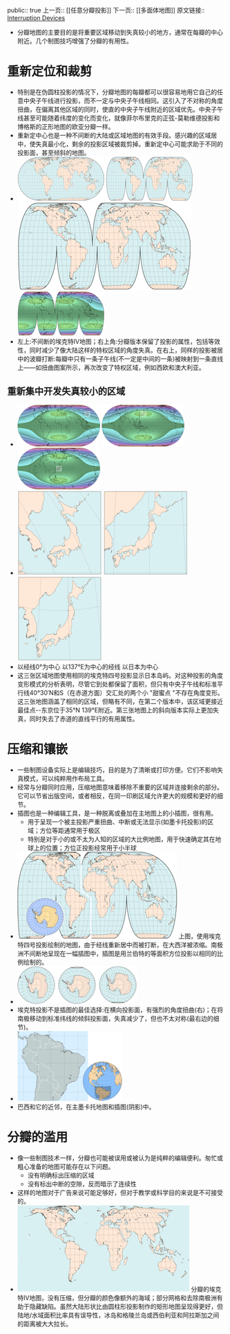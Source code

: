 public:: true
上一页:: [[任意分瓣投影]] 
下一页:: [[多面体地图]]
原文链接:: [Interruption Devices](https://web.archive.org/web/20180708123512/http://www.progonos.com/furuti/MapProj/Normal/ProjInt/IntDev/intDev.html)

- 分瓣地图的主要目的是将重要区域移动到失真较小的地方，通常在每瓣的中心附近。几个制图技巧增强了分瓣的有用性。
# 重新定位和裁剪
- 特别是在伪圆柱投影的情况下，分瓣地图的每瓣都可以很容易地用它自己的任意中央子午线进行投影，而不一定与中央子午线相同。这引入了不对称的角度扭曲，在偏离其他区域的同时，使直的中央子午线附近的区域优先。中央子午线甚至可能随着纬度的变化而变化，就像菲尔布里克的正弦-莫勒维德投影和博格斯的正形地图的欧亚分瓣一样。
- 重新定中心也是一种不间断的大陆或区域地图的有效手段。感兴趣的区域居中，使失真最小化，剩余的投影区域被裁剪掉。重新定中心可能求助于不同的投影面，甚至倾斜的地图。
- ![image.png](../assets/image_1625406397946_0.png) ![image.png](../assets/image_1625406411796_0.png)
  ![image.png](../assets/image_1625406426855_0.png) 
  ![image.png](../assets/image_1625406434418_0.png)
- 左上:不间断的埃克特IV地图；右上角:分瓣版本保留了投影的属性，包括等效性，同时减少了像大陆这样的特权区域的角度失真。在右上，同样的投影被居中的波瓣打断:每瓣中只有一条子午线(不一定是中间的一条)被映射到一条直线上——如扭曲图案所示，再次改变了特权区域，例如西欧和澳大利亚。
## 重新集中开发失真较小的区域
- ![image.png](../assets/image_1625406563702_0.png) ![image.png](../assets/image_1625406568547_0.png) ![image.png](../assets/image_1625406573707_0.png)
- ![image.png](../assets/image_1625406579496_0.png) ![image.png](../assets/image_1625406583281_0.png) ![image.png](../assets/image_1625406588112_0.png)
- 以经线0°为中心    以137°E为中心的经线   以日本为中心
- 这三张区域地图使用相同的埃克特四号投影显示日本岛屿。对这种投影的角度变形模式的分析表明，尽管它到处都保留了面积，但只有中央子午线和标准平行线40°30′N和S（在赤道方面）交汇处的两个小 "甜蜜点 "不存在角度变形。这三张地图涵盖了相同的区域，但略有不同，在第二个版本中，该区域更接近最佳点--东京位于35°N 139°E附近。第三张地图上的斜向版本实际上更加失真，同时失去了赤道的直线平行的有用属性。
# 压缩和镶嵌
- 一些制图设备实际上是编辑技巧，目的是为了清晰或打印方便。它们不影响失真模式，可以纯粹用作布局工具。
- 经常与分瓣同时应用，压缩地图意味着移除不重要的区域并连接剩余的部分。它可以节省出版空间，或者相反，在同一印刷区域允许更大的规模和更好的细节。
- 插图也是一种编辑工具，是一种脱离或叠加在主地图上的小插图，很有用。
  * 用于呈现一个被主投影严重扭曲、中断或无法显示(如墨卡托投影)的区域；方位等距通常用于极区
  * 特别是对于小的或不太为人知的区域的大比例地图，用于快速确定其在地球上的位置；方位正投影经常用于小半球
- ![image.png](../assets/image_1625406968429_0.png) 
  上图，使用埃克特四号投影绘制的地图，由于经线重新居中而被打断，在大西洋被浓缩。南极洲不间断地呈现在一幅插图中，插图是用兰伯特的等面积方位投影以相同的比例绘制的。
- ![image.png](../assets/image_1625407021528_0.png)
- 埃克特投影不是插图的最佳选择:在横向投影面，有强烈的角度扭曲(右)；在将南极移动到标准纬线的倾斜投影面，失真减少了，但也不太对称(最右边的细节)。
- ![image.png](../assets/image_1625407058772_0.png)
- 巴西和它的近邻，在主墨卡托地图和插图(阴影)中。
# 分瓣的滥用
- 像一些制图技术一样，分瓣也可能被误用或被认为是纯粹的编辑便利。匆忙或粗心准备的地图可能存在以下问题。
  * 没有明确标出压缩的区域
  * 没有标出中断的空隙，反而暗示了连续性
- 这样的地图对于广告来说可能足够好，但对于教学或科学目的来说是不可接受的。
- ![image.png](../assets/image_1625407164883_0.png) 
  分瓣的埃克特IV地图，没有压缩，但分瓣的颜色像额外的海域；部分网格和去除南极洲有助于隐藏缺陷。虽然大陆形状比由圆柱形投影制作的矩形地图呈现得更好，但陆地/水域面积比率具有误导性，冰岛和格陵兰岛或西伯利亚和阿拉斯加之间的距离被大大拉长。